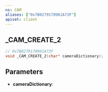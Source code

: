 ```yaml
---
ns: CAM
aliases: ["0x7B0279170961A73F"]
apiset: client
---
```

## _CAM_CREATE_2

```c
// 0x7B0279170961A73F
void _CAM_CREATE_2(char* cameraDictionary);
```


## Parameters
* **cameraDictionary**: